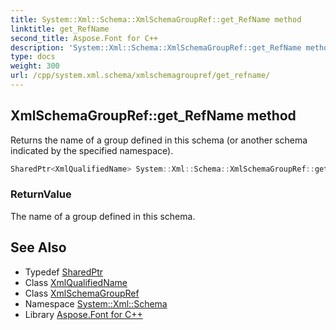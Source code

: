 ```yaml
---
title: System::Xml::Schema::XmlSchemaGroupRef::get_RefName method
linktitle: get_RefName
second_title: Aspose.Font for C++
description: 'System::Xml::Schema::XmlSchemaGroupRef::get_RefName method. Returns the name of a group defined in this schema (or another schema indicated by the specified namespace) in C++.'
type: docs
weight: 300
url: /cpp/system.xml.schema/xmlschemagroupref/get_refname/
---
```

## XmlSchemaGroupRef::get_RefName method


Returns the name of a group defined in this schema (or another schema indicated by the specified namespace).

```cpp
SharedPtr<XmlQualifiedName> System::Xml::Schema::XmlSchemaGroupRef::get_RefName()
```


### ReturnValue

The name of a group defined in this schema.

## See Also

* Typedef [SharedPtr](../../../system/sharedptr/)
* Class [XmlQualifiedName](../../../system.xml/xmlqualifiedname/)
* Class [XmlSchemaGroupRef](../)
* Namespace [System::Xml::Schema](../../)
* Library [Aspose.Font for C++](../../../)
